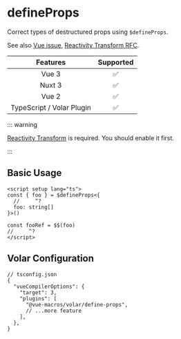 # defineProps <PackageVersion name="@vue-macros/define-props" />

<StabilityLevel level="stable" />

Correct types of destructured props using `$defineProps`.

See also [Vue issue](https://github.com/vuejs/core/issues/6876), [Reactivity Transform RFC](https://github.com/vuejs/rfcs/blob/reactivity-transform/active-rfcs/0000-reactivity-transform.md#defineprops-destructure-details).

|         Features          |     Supported      |
| :-----------------------: | :----------------: |
|           Vue 3           | :white_check_mark: |
|          Nuxt 3           | :white_check_mark: |
|           Vue 2           | :white_check_mark: |
| TypeScript / Volar Plugin | :white_check_mark: |

::: warning

[Reactivity Transform](https://vuejs.org/guide/extras/reactivity-transform.html) is required. You should enable it first.

:::

## Basic Usage

```vue twoslash
<script setup lang="ts">
const { foo } = $defineProps<{
  //     ^?
  foo: string[]
}>()

const fooRef = $$(foo)
//     ^?
</script>
```

## Volar Configuration

```jsonc {6}
// tsconfig.json
{
  "vueCompilerOptions": {
    "target": 3,
    "plugins": [
      "@vue-macros/volar/define-props",
      // ...more feature
    ],
  },
}
```
